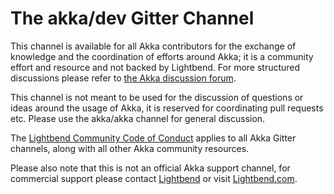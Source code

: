 # The akka/dev Gitter Channel

This channel is available for all Akka contributors for the exchange of knowledge and the coordination of efforts around Akka; it is a community effort and resource and not backed by Lightbend. For more structured discussions please refer to [the Akka discussion forum](https://discuss.akka.io).

This channel is not meant to be used for the discussion of questions or ideas around the usage of Akka, it is reserved for coordinating pull requests etc. Please use the akka/akka channel for general discussion.

The [Lightbend Community Code of Conduct](https://www.lightbend.com/conduct) applies to all Akka Gitter channels, along with all other Akka community resources.

Please also note that this is not an official Akka support channel, for commercial support please contact [Lightbend](mailto:info@lightbend.com) or visit [Lightbend.com](https://www.lightbend.com).
